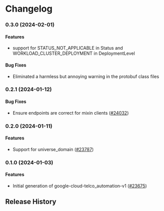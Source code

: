# Changelog

### 0.3.0 (2024-02-01)

#### Features

* support for STATUS_NOT_APPLICABLE in Status and WORKLOAD_CLUSTER_DEPLOYMENT in DeploymentLevel 
#### Bug Fixes

* Eliminated a harmless but annoying warning in the protobuf class files 

### 0.2.1 (2024-01-12)

#### Bug Fixes

* Ensure endpoints are correct for mixin clients ([#24032](https://github.com/googleapis/google-cloud-ruby/issues/24032)) 

### 0.2.0 (2024-01-11)

#### Features

* Support for universe_domain ([#23787](https://github.com/googleapis/google-cloud-ruby/issues/23787)) 

### 0.1.0 (2024-01-03)

#### Features

* Initial generation of google-cloud-telco_automation-v1 ([#23675](https://github.com/googleapis/google-cloud-ruby/issues/23675)) 

## Release History
